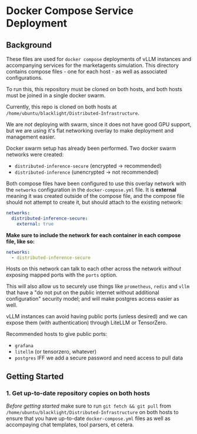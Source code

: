 # Docker Compose Service Deployment

## Background
These files are used for `docker compose` deployments of vLLM instances and accompanying services
for the marketagents simulation. This directory contains compose files - one for each host - as well as 
associated configurations. 

To run this, this repository must be cloned on both hosts, and both hosts must be 
joined in a single docker swarm. 

Currently, this repo is cloned on both hosts at `/home/ubuntu/blacklight/Distributed-Infrastructure`.

We are _not_ deploying with swarm, since it does not 
have good GPU support, but we are using it's flat networking overlay to make 
deployment and management easier. 

Docker swarm setup has already been performed. Two docker swarm networks were created:
- `distributed-inference-secure` (encrypted -> recommended)
- `distributed-inference` (unencrypted -> not recommended)

Both compose files have been configured to use this overlay network with the `networks` configuration
in the `docker-compose.yml` file. It is **external** meaning it was created outside of the compose file, 
and the compose file should not attempt to create it, but should attach to the existing network:

```yaml
networks:
  distributed-inference-secure:
    external: true
```

**Make sure to include the network for each container in each compose file, like so:**
```yaml 
networks: 
  - distributed-inference-secure
```

Hosts on this network can talk to each other across the network _without_ exposing mapped ports with the `ports` option.

This will also allow us to securely use things like `prometheus`, `redis` and `vllm` that have a "do not put on the public internet without additional configuration" 
security model; and will make postgres access easier as well. 

vLLM instances can avoid having public ports (unless desired) and we can expose them (with authentication)
through LiteLLM or TensorZero. 

Recommended hosts to give public ports:
- `grafana`
- `litellm` (or tensorzero, whatever)
- `postgres` IFF we add a secure password and need access to pull data


## Getting Started
### 1. Get up-to-date repository copies on both hosts
_Before getting started_ make sure to run `git fetch && git pull` from `/home/ubuntu/blacklight/Distributed-Infrastructure` 
on both hosts to ensure that you have up-to-date `docker-compose.yml` files as well as accompaying chat templates, tool 
parsers, et cetera. 


